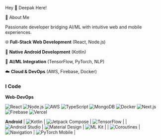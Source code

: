 Hey 👋 Deepak Here!

🚀 About Me

Passionate developer bridging AI/ML with intuitive web and mobile experiences.
          

🌐 **Full-Stack Web Development** (React, Node.js)

📱 **Native Android Development** (Kotlin)

🤖 **AI/ML Integration** (TensorFlow, PyTorch, NLP)

☁️ **Cloud & DevOps** (AWS, Firebase, Docker)


### I Code
**Web-DevOps** 

 ![React](https://img.shields.io/badge/React-61DAFB?logo=react&logoColor=black)  ![Node.js](https://img.shields.io/badge/Node.js-339933?logo=node.js&logoColor=white)  ![AWS](https://img.shields.io/badge/AWS-232F3E?logo=amazon-aws&logoColor=white) 
 ![TypeScript](https://img.shields.io/badge/TypeScript-3178C6?logo=typescript&logoColor=white)  ![MongoDB](https://img.shields.io/badge/MongoDB-47A248?logo=mongodb&logoColor=white)  ![Docker](https://img.shields.io/badge/Docker-2496ED?logo=docker&logoColor=white) 
 ![Next.js](https://img.shields.io/badge/Next.js-000000?logo=next.js&logoColor=white)  ![Firebase](https://img.shields.io/badge/Firebase-FFCA28?logo=firebase&logoColor=black)  ![Vercel](https://img.shields.io/badge/Vercel-000000?logo=vercel&logoColor=white) 

**Android**
| ![Kotlin](https://img.shields.io/badge/Kotlin-7F52FF?logo=kotlin&logoColor=white) | ![Jetpack Compose](https://img.shields.io/badge/Jetpack_Compose-4285F4?logo=android&logoColor=white) | ![TensorFlow](https://img.shields.io/badge/TensorFlow-FF6F00?logo=tensorflow&logoColor=white) |
| ![Android Studio](https://img.shields.io/badge/Android_Studio-3DDC84?logo=android-studio&logoColor=white) | ![Material Design](https://img.shields.io/badge/Material_Design-757575?logo=material-design&logoColor=white) | ![ML Kit](https://img.shields.io/badge/ML_Kit-4285F4?logo=google&logoColor=white) |
| ![Coroutines](https://img.shields.io/badge/Coroutines-0095D5?logo=kotlin&logoColor=white) | ![Navigation](https://img.shields.io/badge/Navigation-00579C?logo=android&logoColor=white) | ![PyTorch Mobile](https://img.shields.io/badge/PyTorch_Mobile-EE4C2C?logo=pytorch&logoColor=white) |





